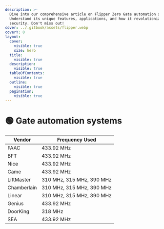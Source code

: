 ```yaml
---
description: >-
  Dive into our comprehensive article on Flipper Zero Gate automation systems.
  Understand its unique features, applications, and how it revolutionizes gate
  security. Don't miss out!
cover: ../.gitbook/assets/flipper.webp
coverY: 0
layout:
  cover:
    visible: true
    size: hero
  title:
    visible: true
  description:
    visible: true
  tableOfContents:
    visible: true
  outline:
    visible: true
  pagination:
    visible: true
---
```


# 🟢 Gate automation systems

| Vendor      | Frequency Used            |
| ----------- | ------------------------- |
| FAAC        | 433.92 MHz                |
| BFT         | 433.92 MHz                |
| Nice        | 433.92 MHz                |
| Came        | 433.92 MHz                |
| LiftMaster  | 310 MHz, 315 MHz, 390 MHz |
| Chamberlain | 310 MHz, 315 MHz, 390 MHz |
| Linear      | 310 MHz, 315 MHz, 390 MHz |
| Genius      | 433.92 MHz                |
| DoorKing    | 318 MHz                   |
| SEA         | 433.92 MHz                |
